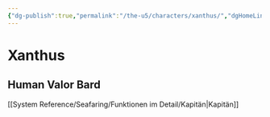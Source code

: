```yaml
---
{"dg-publish":true,"permalink":"/the-u5/characters/xanthus/","dgHomeLink":false,"dgPassFrontmatter":true}
---
```


# **Xanthus**
## Human Valor Bard
[[System Reference/Seafaring/Funktionen im Detail/Kapitän|Kapitän]]